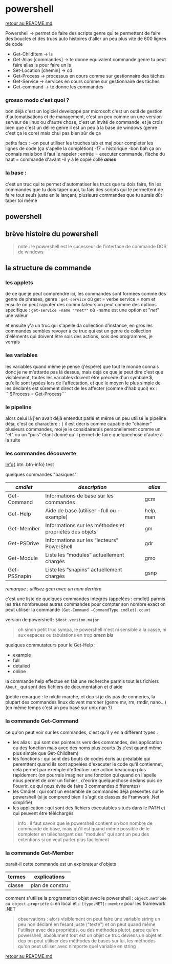 # powershell

[retour au README.md](https://github.com/LBROCHARD/cours-linux)
	
Powershell -> permet de faire des scripts genre qui te permettent de faire des boucles
et des trucs auto histoires d'aller un peu plus vite de 600 lignes de code

* Get-ChildItem -> ls
* Get-Alias [commandes] -> te donne equivalent commande genre tu peut faire alias ls pour faire un ls
* Set-Location [chemin] -> cd
* Get-Process -> processus en cours comme sur gestionnaire des tâches
* Get-Service -> services en cours comme sur gestionnaire des tâches
* Get-command -> te donne les commandes 


### grosso modo c'est quoi ? 

bon déjà c'est un logiciel developpé par microsoft c'est un outil de gestion d'automatisations et de management, c'est un peu comme un une version serveur de linux ou d'autre chose, c'est un invité de commande, et je crois bien que c'est un délire genre il est un peu à la base de windows (genre c'est ça le core) mais chui pas bien sûr de ça

petits facs :
-on peut utiliser les touches tab et maj pour completer les lignes de code (ça s'apelle la complétion)
-f7 = historique
-bon bah ça on connais mais bon il faut le rapeler : entrée = executer commande, flèche du haut = commande d'avant
-il y a le copié collé ***amen***


### la base :

c'est un truc qui te permet d'automatiser les trucs que tu dois faire, fin les commandes que tu dois taper quoi, tu fais des scripts qui te permettent de faire tout seuls juste en le lançant, plusieurs commandes que tu aurais dût taper toi même


## powershell


## brève histoire du powershell 

> note : le powershell est le sucesseur de l'interface de commande DOS de windows




## la structure de commande 

### les applets

de ce que je peut comprendre ici, les commandes sont formées comme des genre de phrases, genre : ```get-service``` où get = verbe service = nom
et ensuite on peut rajouter des commutateurs un peut comme des options spécifique : ```get-service -name "*net*"``` où -name est une option et "*net*" une valeur

et ensuite y'a un truc qui s'apelle da collection d'instance, en gros les commandes sembles revoyer à ce truc qui est un genre de collection d'éléments qui doivent être sois des actions, sois des programmes, je verrais


### les variables

les variables quand même je pense (j'éspère) que tout le monde connais donc je ne m'attarde pas là dessus, mais déjà ce que je peut dire c'est que visiblement, toutes les variables doivent être précédé d'un symbole $, qu'elle sont typées lors de l'affectation, et que le moyen le plus simple de les déclarés est sûrement direct de les affecter (comme d'hab quoi) ex : ```$Process = Get-Process```

### le pipeline

alors celui là j'en avait déjà entendut parlé et même un peu utilisé 
le pipeline déjà, c'est ce charactère : ```|```
il est décris comme capable de "chainer" plusieurs commandes,
moi je le considairerais personellement comme un "et" ou un "puis" étant donné qu'il permet de faire quelquechose d'autre à la suite

### les commandes découverte 

[Info](#){.btn .btn-info} test

quelques commandes "basiques"

|*cmdlet*|*description*|*alias*|
|--------|--------|--------|
|Get-Command|Informations de base sur les commandes|gcm|
|Get-Help|Aide de base (utiliser -full ou -example)|help, man|
|Get-Member |Informations sur les méthodes et propriétés des objets |gm |
|Get-PSDrive |Informations sur les “lecteurs” PowerShell |gdr |
|Get-Module |Liste les “modules” actuellement chargés |gmo |
|Get-PSSnapin |Liste les “snapins” actuellement chargés |gsnp |

_remarque : utilisez gcm avec un nom derrière_

c'est une liste de quelques commandes intégrés (appelées : cmdlet) parmis les très nombreuses autres commandes
pour compter son nombre exact on peut utiliser la commande ```(Get-Command –CommandType cmdlet).count```

version de powershell : ```$Host.version.major```

> oh sinon petit truc sympa, le powershell n'est ni sensible à la casse, ni aux espaces ou tabulations en trop ***amen bis*** 

quelques commutateurs pour le Get-Help : 
* example
* full
* detailed
* online

la commande help effectue en fait une recherche parmis tout les fichiers ```About_```  qui sont des fichiers de documentation et d'aide

(petite remarque : le mkdir marche, et dcp si je dis pas de conneries, la plupart des commandes linux doivent marcher (genre mv, rm, rmdir, nano...) (en même temps c'est un peu basé sur unix nan ?)

### la commande Get-Command

ce qu'on peut voir sur les commandes, c'est qu'il y en a différent types : 
* les alias : qui sont des pointeurs vers des commandes, des application ou des fonction mais avec des noms plus courts (ls c'est quand même plus simple que Get-ChildItem)
* les fonctions : qui sont des bouts de codes écris au préalable qui peremttent quand ils sont appelées d'executer le code qu'il contiennet, cela permet par exemple d'effectuer une action beaucoup plus rapidement (on pourrais imaginer une fonction qui quand on l'apelle nous permet de crer un fichier , d'ecrire quelquechose dedans puis de l'ouvrir, ce qui nous évite de faire 3 commandes différentes)
* les Cmdlet : qui sont un ensemble de commandes déjà présentes sur le powershell (si je comprend bien il s'agit de classes de Framwork .Net simplifié)
* les application : qui sont des fichiers executables situés dans le PATH et qui peuvent être téléchargés 

> info : il faut savoir que le powershell contient un bon nombre de commande de base, mais qu'il est quand même possible de le completer en téléchargant des "modules" qui sont un peu des extentions si on veut parler plus facilement

### la commande Get-Member

parait-il cette commande est un explorateur d'objets

|termes |explications |
|---|----------|
|classe  |plan de constru  |

comment s'utilise la programation objet avec le power shell : 
```object.methode ou object.propriété``` si en local
et :: ```[type.NET]::membre``` pour les framework .NET











> observations : alors visiblement on peut faire une variable string un peu non déclaré en fesant juste ("texte") et on peut quand même l'utiliser avec des propriétés, ou des méthodes plutot, parce qu'en powershell, absolument tout est un objet ce truc deviens un objet et dcp on peut utiliser des méthodes de bases sur lui, les méthodes qu'on peut utiliser avec nimporte quel variable en string

























[retour au README.md](https://github.com/LBROCHARD/cours-linux)
